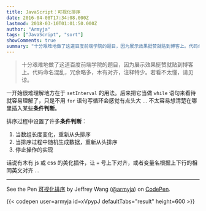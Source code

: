 ```yaml
---
title: JavaScript：可视化排序
date: 2016-04-08T17:34:08.000Z
lastmod: 2018-03-10T01:01:50.000Z
author: "Armyja"
tags: ["JavaScript", "sort"]
showComments: true
summary: "十分艰难地做了这道百度前端学院的题目，因为展示效果挺赞就贴到博客上。代码命名混乱，冗余略多，木有对齐，注释特少。若看不太懂，请见谅。"
---
```


> 十分艰难地做了这道百度前端学院的题目，因为展示效果挺赞就贴到博客上。代码命名混乱，冗余略多，木有对齐，注释特少。若看不太懂，请见谅。

一开始很难理解地方在于 `setInterval` 的用法。后来把它当做 `while` 语句来看待就容易理解了，只是不用 `for` 语句写循环会感觉有点头大 ... 不太容易想清楚在哪里插入某些**条件判断**。

排序过程中设置了许多**条件判断**：

1. 当数组长度变化，重新从头排序
2. 当排序过程中随机生成数据，重新从头排序
3. 停止操作的实现

话说有木有 js 或 css 的美化插件，让 `=` 号上下对齐，或者变量名根据上下行的相同英文对齐 ...

---

See the Pen [可视化排序](http://codepen.io/armyja/pen/xVpypJ/) by Jeffrey Wang ([@armyja](http://codepen.io/armyja)) on [CodePen](http://codepen.io).

{{< codepen user=armyja id=xVpypJ defaultTabs="result" height=600 >}}